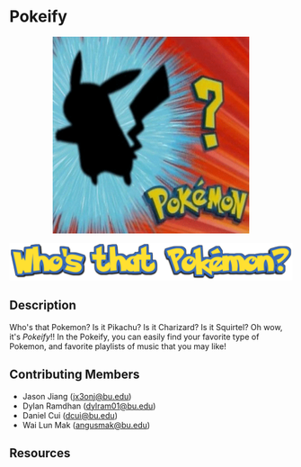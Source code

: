# Pokeify


<p align="center">
  <img src="./README/pokemon.gif" alt="animated" width="350" height="350" />
</p>


<p align="center">
  <img src="./README/sign.png" />
</p>

## Description
Who's that Pokemon? Is it Pikachu? Is it Charizard? Is it Squirtel? Oh wow, it's *Pokeify*!! In the Pokeify, you can easily find your favorite type of Pokemon, and favorite playlists of music that you may like!


## Contributing Members
- Jason Jiang (jx3onj@bu.edu)
- Dylan Ramdhan (dylram01@bu.edu)
- Daniel Cui (dcui@bu.edu)
- Wai Lun Mak (angusmak@bu.edu)

## Resources